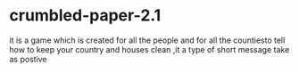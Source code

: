 # crumbled-paper-2.1
it is a game which is created for all the people and  for all the countiesto tell how to keep your country and houses clean ,it a type of short message take as postive
